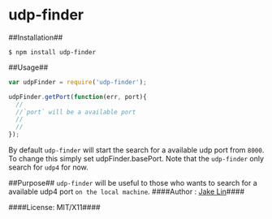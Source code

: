 # udp-finder

##Installation##
```
$ npm install udp-finder
```
##Usage##
```js
var udpFinder = require('udp-finder');

udpFinder.getPort(function(err, port){
  //
  //`port` will be a available port
  //
  //
});
```
By default `udp-finder` will start the search for a available udp port from `8000`. 
To change this simply set udpFinder.basePort.
Note that the `udp-finder` only search for `udp4` for now.

##Purpose##
`udp-finder` will be useful to those who wants to search for a available udp4 port `on the local machine`.
####Author : [Jake Lin](https://github.com/sparkhair)####

####License: MIT/X11####
